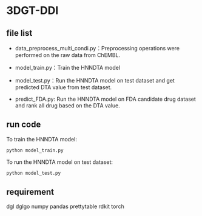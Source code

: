 # 3DGT-DDI

## file list

- data_preprocess_multi_condi.py：Preprocessing operations were performed on the raw data from ChEMBL.

- model_train.py：Train the HNNDTA model

- model_test.py：Run the HNNDTA model on test dataset and get predicted DTA value from test dataset.

- predict_FDA.py: Run the HNNDTA model on FDA candidate drug dataset and rank all drug based on the DTA value.
  

## run code

To train the HNNDTA model:

```python
python model_train.py
```

To run the HNNDTA model on test dataset:

```python
python model_test.py
```



## requirement

dgl
dglgo
numpy
pandas
prettytable
rdkit
torch

